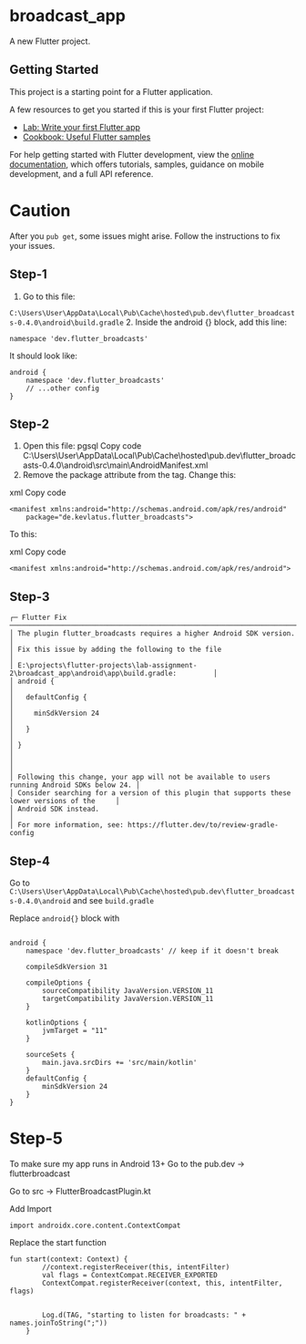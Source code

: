 # broadcast_app

A new Flutter project.

## Getting Started

This project is a starting point for a Flutter application.

A few resources to get you started if this is your first Flutter project:

- [Lab: Write your first Flutter app](https://docs.flutter.dev/get-started/codelab)
- [Cookbook: Useful Flutter samples](https://docs.flutter.dev/cookbook)

For help getting started with Flutter development, view the
[online documentation](https://docs.flutter.dev/), which offers tutorials,
samples, guidance on mobile development, and a full API reference.

# Caution
After you `pub get`, some issues might arise. Follow the instructions to fix your issues.

## Step-1
1. Go to this file:

`C:\Users\User\AppData\Local\Pub\Cache\hosted\pub.dev\flutter_broadcasts-0.4.0\android\build.gradle`
2. Inside the android {} block, add this line:
```
namespace 'dev.flutter_broadcasts'
```
It should look like:

```
android {
    namespace 'dev.flutter_broadcasts'
    // ...other config
}
```

## Step-2
1. Open this file:
pgsql
Copy code
C:\Users\User\AppData\Local\Pub\Cache\hosted\pub.dev\flutter_broadcasts-0.4.0\android\src\main\AndroidManifest.xml
2. Remove the package attribute from the <manifest> tag.
Change this:

xml
Copy code
```
<manifest xmlns:android="http://schemas.android.com/apk/res/android"
    package="de.kevlatus.flutter_broadcasts">
```
To this:

xml
Copy code
```
<manifest xmlns:android="http://schemas.android.com/apk/res/android">
```

## Step-3
```
┌─ Flutter Fix ─────────────────────────────────────────────────────────────────────────────────┐
│ The plugin flutter_broadcasts requires a higher Android SDK version.                          │
│ Fix this issue by adding the following to the file                                            │
│ E:\projects\flutter-projects\lab-assignment-2\broadcast_app\android\app\build.gradle:         │
│ android {                                                                                     │
│   defaultConfig {                                                                             │
│     minSdkVersion 24                                                                          │
│   }                                                                                           │
│ }                                                                                             │
│                                                                                               │
│ Following this change, your app will not be available to users running Android SDKs below 24. │
│ Consider searching for a version of this plugin that supports these lower versions of the     │
│ Android SDK instead.                                                                          │
│ For more information, see: https://flutter.dev/to/review-gradle-config         
```


## Step-4


Go to 
`C:\Users\User\AppData\Local\Pub\Cache\hosted\pub.dev\flutter_broadcasts-0.4.0\android`
and see `build.gradle`


Replace `android{}` block with

```

android {
    namespace 'dev.flutter_broadcasts' // keep if it doesn't break

    compileSdkVersion 31

    compileOptions {
        sourceCompatibility JavaVersion.VERSION_11
        targetCompatibility JavaVersion.VERSION_11
    }

    kotlinOptions {
        jvmTarget = "11"
    }

    sourceSets {
        main.java.srcDirs += 'src/main/kotlin'
    }
    defaultConfig {
        minSdkVersion 24
    }
}
```

# Step-5
To make sure my app runs in Android 13+
Go to the pub.dev -> flutterbroadcast

Go to src -> FlutterBroadcastPlugin.kt

Add Import
```
import androidx.core.content.ContextCompat
```


Replace the start function
```
fun start(context: Context) {
        //context.registerReceiver(this, intentFilter)
        val flags = ContextCompat.RECEIVER_EXPORTED
        ContextCompat.registerReceiver(context, this, intentFilter, flags)


        Log.d(TAG, "starting to listen for broadcasts: " + names.joinToString(";"))
    }
```